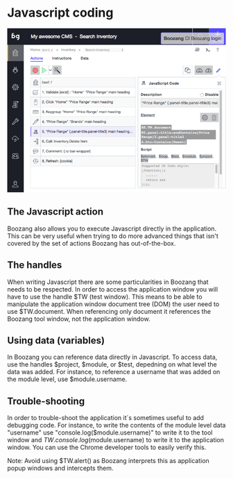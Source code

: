Javascript coding
=================

![example image](../images/action-javascript.png "An exemplary image")

The Javascript action
---------------------
Boozang also allows you to execute Javascript directly in the application. This can be very useful when trying to do more advanced things that isn't covered by the set of actions Boozang has out-of-the-box. 


The handles
------------
When writing Javascript there are some particularities in Boozang that needs to be respected. In order to access the application window you will have to use the handle $TW (test window). This means to be able to manipulate the application window document tree (DOM) the user need to use $TW.document. When referencing only document it references the Boozang tool window, not the application window.


Using data (variables)
----------------------
In Boozang you can reference data directly in Javascript. To access data, use the handles $project, $module, or $test, depedning on what level the data was added. For instance, to reference a username that was added on the module level, use $module.username. 


Trouble-shooting
---------------
In order to trouble-shoot the application it´s sometimes useful to add debugging code. For instance, to write the contents of the module level data "username" use "console.log($module.username)" to write it to the tool window and $TW.console.log($module.username) to write it to the application window. You can use the Chrome developer tools to easily verify this.

Note: Avoid using $TW.alert() as Boozang interprets this as application popup windows and intercepts them. 